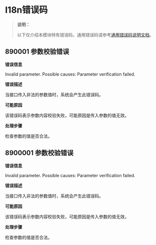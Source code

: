 # I18n错误码

> **说明：**
>
> 以下仅介绍本模块特有错误码，通用错误码请参考[通用错误码说明文档](../errorcode-universal.md)。

## 890001 参数校验错误

**错误信息**

Invalid parameter. Possible causes: Parameter verification failed.

**错误描述**

当接口传入非法的参数值时，系统会产生此错误码。

**可能原因**

该错误码表示参数内容校验失败，可能原因是传入参数的值无效。
 
**处理步骤**

检查参数的值是否合法。

## 8900001 参数校验错误

**错误信息**

Invalid parameter. Possible causes: Parameter verification failed.

**错误描述**

当接口传入非法的参数值时，系统会产生此错误码。

**可能原因**

该错误码表示参数内容校验失败，可能原因是传入参数的值无效。
 
**处理步骤**

检查参数的值是否合法。
